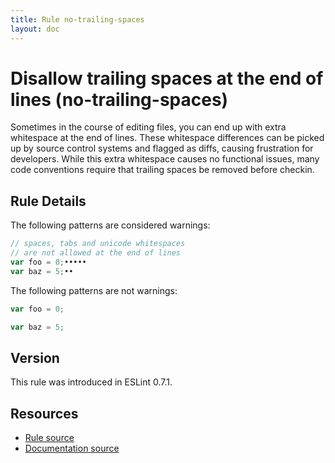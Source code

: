 ```yaml
---
title: Rule no-trailing-spaces
layout: doc
---
```

<!-- Note: No pull requests accepted for this file. See README.md in the root directory for details. -->
# Disallow trailing spaces at the end of lines (no-trailing-spaces)

Sometimes in the course of editing files, you can end up with extra whitespace at the end of lines. These whitespace differences can be picked up by source control systems and flagged as diffs, causing frustration for developers. While this extra whitespace causes no functional issues, many code conventions require that trailing spaces be removed before checkin.

## Rule Details

The following patterns are considered warnings:

```js
// spaces, tabs and unicode whitespaces
// are not allowed at the end of lines
var foo = 0;•••••
var baz = 5;••
```

The following patterns are not warnings:

```js
var foo = 0;

var baz = 5;
```

## Version

This rule was introduced in ESLint 0.7.1.

## Resources

* [Rule source](https://github.com/eslint/eslint/tree/master/lib/rules/no-trailing-spaces.js)
* [Documentation source](https://github.com/eslint/eslint/tree/master/docs/rules/no-trailing-spaces.md)
